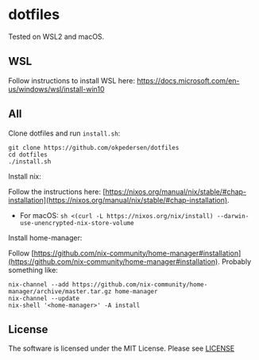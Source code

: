 # dotfiles

Tested on WSL2 and macOS.

## WSL

Follow instructions to install WSL here: https://docs.microsoft.com/en-us/windows/wsl/install-win10

## All

Clone dotfiles and run `install.sh`:

```
git clone https://github.com/okpedersen/dotfiles
cd dotfiles
./install.sh
```

Install nix:

Follow the instructions here: [https://nixos.org/manual/nix/stable/#chap-installation](https://nixos.org/manual/nix/stable/#chap-installation).

 * For macOS: `sh <(curl -L https://nixos.org/nix/install) --darwin-use-unencrypted-nix-store-volume`

Install home-manager:

Follow [https://github.com/nix-community/home-manager#installation](https://github.com/nix-community/home-manager#installation). Probably something like:

```
nix-channel --add https://github.com/nix-community/home-manager/archive/master.tar.gz home-manager
nix-channel --update
nix-shell '<home-manager>' -A install
```

## License

The software is licensed under the MIT License. Please see [LICENSE](LICENSE)
